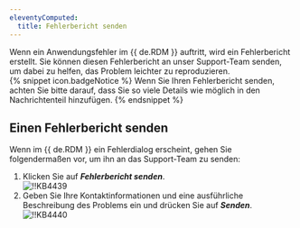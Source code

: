 ```yaml
---
eleventyComputed:
  title: Fehlerbericht senden
---
```

Wenn ein Anwendungsfehler im {{ de.RDM }} auftritt, wird ein Fehlerbericht erstellt. Sie können diesen Fehlerbericht an unser Support-Team senden, um dabei zu helfen, das Problem leichter zu reproduzieren.  
{% snippet icon.badgeNotice %}
Wenn Sie Ihren Fehlerbericht senden, achten Sie bitte darauf, dass Sie so viele Details wie möglich in den Nachrichtenteil hinzufügen. 
{% endsnippet %}  

## Einen Fehlerbericht senden

Wenn im {{ de.RDM }} ein Fehlerdialog erscheint, gehen Sie folgendermaßen vor, um ihn an das Support-Team zu senden:  

1. Klicken Sie auf ***Fehlerbericht senden***.  
![!!KB4439](https://webdevolutions.azureedge.net/docs/de/kb/KB4439.png)
1. Geben Sie Ihre Kontaktinformationen und eine ausführliche Beschreibung des Problems ein und drücken Sie auf ***Senden***.
![!!KB4440](https://webdevolutions.azureedge.net/docs/de/kb/KB4440.png)
